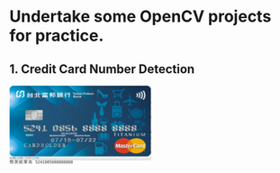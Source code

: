 # Undertake some OpenCV projects for practice.
## 1. Credit Card Number Detection

<img decoding="async" src="Credit Card Number Detection.png" width="50%">